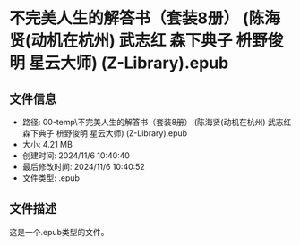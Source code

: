 ﻿# 不完美人生的解答书（套装8册） (陈海贤(动机在杭州)  武志红  森下典子  枡野俊明  星云大师) (Z-Library).epub

## 文件信息
- 路径: 00-temp\不完美人生的解答书（套装8册） (陈海贤(动机在杭州)  武志红  森下典子  枡野俊明  星云大师) (Z-Library).epub
- 大小: 4.21 MB
- 创建时间: 2024/11/6 10:40:40
- 最后修改时间: 2024/11/6 10:40:52
- 文件类型: .epub

## 文件描述
这是一个.epub类型的文件。

